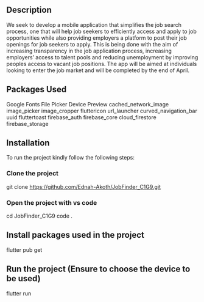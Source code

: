 ## Description
We seek to develop a mobile application that simplifies the job search process, one that will help job seekers to efficiently access and apply to  job opportunities while also providing employers a platform to post their job openings for job seekers to apply. This is being done with the aim of increasing transparency in the job application process, increasing employers’ access to talent pools and reducing unemployment by improving peoples access to vacant job positions. The app will be aimed at individuals looking to enter the job market and will be completed by the end of April.

## Packages Used
Google Fonts
File Picker
Device Preview
cached_network_image
image_picker
image_cropper
fluttericon
url_launcher
curved_navigation_bar
uuid
fluttertoast
firebase_auth
firebase_core
cloud_firestore
firebase_storage
 
## Installation
To run the project kindly follow the following steps: 

### Clone the project
git clone https://github.com/Ednah-Akoth/JobFinder_C1G9.git

### Open the project with vs code
cd JobFinder_C1G9
code .

## Install packages used in the project
flutter pub get

## Run the project (Ensure to choose the device to be used)
flutter run
